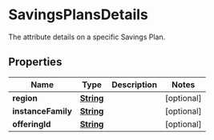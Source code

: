 

# SavingsPlansDetails

The attribute details on a specific Savings Plan.

## Properties

| Name | Type | Description | Notes |
|------------ | ------------- | ------------- | -------------|
|**region** | [**String**](String.md) |  |  [optional] |
|**instanceFamily** | [**String**](String.md) |  |  [optional] |
|**offeringId** | [**String**](String.md) |  |  [optional] |



